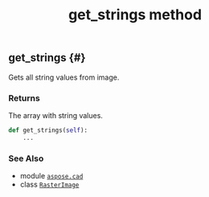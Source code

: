 ﻿---
title: get_strings method
second_title: Aspose.CAD for Python via .NET API References
description: 
type: docs
weight: 200
url: /python-net/aspose.cad/rasterimage/get_strings/
is_root: false
---

## get_strings {#}

Gets all string values from image.


### Returns 


The array with string values.


```python
def get_strings(self):
    ...
```





### See Also
* module [`aspose.cad`](../../)
* class [`RasterImage`](/cad/python-net/aspose.cad/rasterimage)
